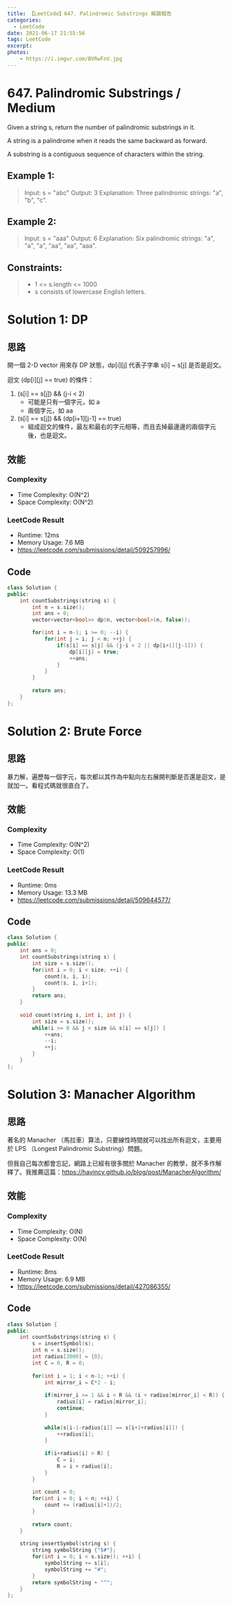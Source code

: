 ```yaml
---
title: 【LeetCode】647. Palindromic Substrings 解題報告
categories:
  - LeetCode
date: 2021-06-17 21:55:56
tags: LeetCode
excerpt: 
photos:
    - https://i.imgur.com/BVRwFnV.jpg
---
```


# 647. Palindromic Substrings / Medium

Given a string s, return the number of palindromic substrings in it.

A string is a palindrome when it reads the same backward as forward.

A substring is a contiguous sequence of characters within the string.

 <!-- more -->

## Example 1:
> Input: s = "abc"
> Output: 3
> Explanation: Three palindromic strings: "a", "b", "c".

## Example 2:
> Input: s = "aaa"
> Output: 6
> Explanation: Six palindromic strings: "a", "a", "a", "aa", "aa", "aaa".

## Constraints:
> - 1 <= s.length <= 1000
> - s consists of lowercase English letters.

# Solution 1: DP
## 思路

開一個 2-D vector 用來存 DP 狀態，dp[i][j] 代表子字串 s[i] ~ s[j] 是否是迴文。

迴文 (dp[i][j] == true) 的條件： 
1. (s[i] == s[j]) && (j-i < 2) 
      - 可能是只有一個字元，如 a 
      - 兩個字元，如 aa
2. (s[i] == s[j]) && (dp[i+1][j-1] == true)
      - 組成迴文的條件，最左和最右的字元相等，而且去掉最邊邊的兩個字元後，也是迴文。 

## 效能

### Complexity 
- Time Complexity: O(N^2)
- Space Complexity: O(N^2)

### LeetCode Result

- Runtime: 12ms
- Memory Usage: 7.6 MB 
- https://leetcode.com/submissions/detail/509257996/

## Code 
```cpp
class Solution {
public:
    int countSubstrings(string s) {
        int n = s.size();
        int ans = 0;
        vector<vector<bool>> dp(n, vector<bool>(n, false));

        for(int i = n-1; i >= 0; --i) {
            for(int j = i; j < n; ++j) {
                if(s[i] == s[j] && (j-i < 2 || dp[i+1][j-1])) {
                    dp[i][j] = true;
                    ++ans;
                }
            }
        }
        
        return ans;      
    }
};
```
# Solution 2: Brute Force
## 思路

暴力解，遍歷每一個字元，每次都以其作為中點向左右展開判斷是否還是迴文，是就加一。看程式碼就很直白了。

## 效能

### Complexity 
- Time Complexity: O(N^2)
- Space Complexity: O(1)

### LeetCode Result

- Runtime: 0ms
- Memory Usage: 13.3 MB 
- https://leetcode.com/submissions/detail/509644577/

## Code 
```cpp
class Solution {
public:
    int ans = 0;
    int countSubstrings(string s) {
        int size = s.size();
        for(int i = 0; i < size; ++i) {
            count(s, i, i);
            count(s, i, i+1);
        }
        return ans;
    }
    
    void count(string s, int i, int j) {
        int size = s.size();
        while(i >= 0 && j < size && s[i] == s[j]) {
            ++ans;
            --i;
            ++j;
        }
    }
};
```

# Solution 3: Manacher Algorithm
## 思路

著名的 Manacher （馬拉車）算法，只要線性時間就可以找出所有迴文，主要用於 LPS （Longest Palindromic Substring）問題。

但我自己每次都會忘記，網路上已經有很多關於 Manacher 的教學，就不多作解釋了。我推薦這篇：https://havincy.github.io/blog/post/ManacherAlgorithm/

## 效能

### Complexity 
- Time Complexity: O(N)
- Space Complexity: O(N)

### LeetCode Result

- Runtime: 8ms
- Memory Usage: 6.9 MB 
- https://leetcode.com/submissions/detail/427086355/

## Code 
```cpp
class Solution {
public:
    int countSubstrings(string s) {
        s = insertSymbol(s);
        int n = s.size();
        int radius[3000] = {0};
        int C = 0, R = 0;
        
        for(int i = 1; i < n-1; ++i) {
            int mirror_i = C*2 - i;
            
            if(mirror_i >= 1 && i < R && (i + radius[mirror_i] < R)) {
                radius[i] = radius[mirror_i];
                continue;
            }
            
            while(s[i-1-radius[i]] == s[i+1+radius[i]]) {       
                ++radius[i];
            }
            
            if(i+radius[i] > R) {
                C = i;
                R = i + radius[i];
            }
        }
        
        int count = 0;
        for(int i = 0; i < n; ++i) {
            count += (radius[i]+1)/2;
        }
        
        return count;
    }
    
    string insertSymbol(string s) {
        string symbolString {"$#"};
        for(int i = 0; i < s.size(); ++i) {
            symbolString += s[i];
            symbolString += "#";
        }
        return symbolString + "^";
    }
};
```